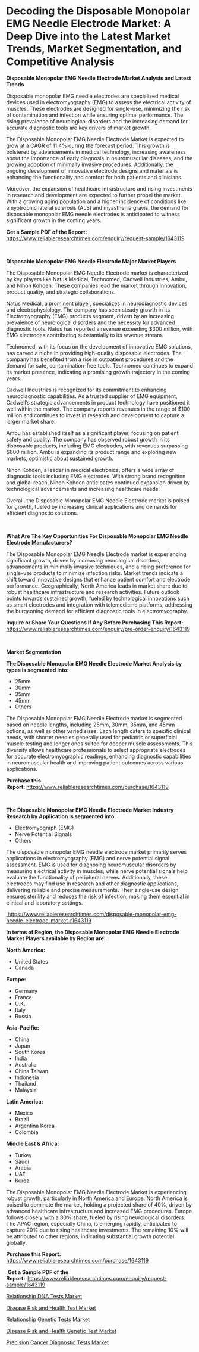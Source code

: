 <p><h1>Decoding the Disposable Monopolar EMG Needle Electrode Market: A Deep Dive into the Latest Market Trends, Market Segmentation, and Competitive Analysis</h1></p><p><strong>Disposable Monopolar EMG Needle Electrode Market Analysis and Latest Trends</strong></p>
<p><p>Disposable monopolar EMG needle electrodes are specialized medical devices used in electromyography (EMG) to assess the electrical activity of muscles. These electrodes are designed for single-use, minimizing the risk of contamination and infection while ensuring optimal performance. The rising prevalence of neurological disorders and the increasing demand for accurate diagnostic tools are key drivers of market growth.</p><p>The Disposable Monopolar EMG Needle Electrode Market is expected to grow at a CAGR of 11.4% during the forecast period. This growth is bolstered by advancements in medical technology, increasing awareness about the importance of early diagnosis in neuromuscular diseases, and the growing adoption of minimally invasive procedures. Additionally, the ongoing development of innovative electrode designs and materials is enhancing the functionality and comfort for both patients and clinicians.</p><p>Moreover, the expansion of healthcare infrastructure and rising investments in research and development are expected to further propel the market. With a growing aging population and a higher incidence of conditions like amyotrophic lateral sclerosis (ALS) and myasthenia gravis, the demand for disposable monopolar EMG needle electrodes is anticipated to witness significant growth in the coming years.</p></p>
<p><strong>Get a Sample PDF of the Report:&nbsp;</strong> <a href="https://www.reliableresearchtimes.com/enquiry/request-sample/1643119?utm_campaign=1777&utm_medium=2&utm_source=Github&utm_content=ia&utm_term=23102024&utm_id=disposable-monopolar-emg-needle-electrode">https://www.reliableresearchtimes.com/enquiry/request-sample/1643119</a></p>
<p>&nbsp;</p>
<p><strong>Disposable Monopolar EMG Needle Electrode Major Market Players</strong></p>
<p><p>The Disposable Monopolar EMG Needle Electrode market is characterized by key players like Natus Medical, Technomed, Cadwell Industries, Ambu, and Nihon Kohden. These companies lead the market through innovation, product quality, and strategic collaborations.</p><p>Natus Medical, a prominent player, specializes in neurodiagnostic devices and electrophysiology. The company has seen steady growth in its Electromyography (EMG) products segment, driven by an increasing prevalence of neurological disorders and the necessity for advanced diagnostic tools. Natus has reported a revenue exceeding $300 million, with EMG electrodes contributing substantially to its revenue stream.</p><p>Technomed, with its focus on the development of innovative EMG solutions, has carved a niche in providing high-quality disposable electrodes. The company has benefited from a rise in outpatient procedures and the demand for safe, contamination-free tools. Technomed continues to expand its market presence, indicating a promising growth trajectory in the coming years.</p><p>Cadwell Industries is recognized for its commitment to enhancing neurodiagnostic capabilities. As a trusted supplier of EMG equipment, Cadwell’s strategic advancements in product technology have positioned it well within the market. The company reports revenues in the range of $100 million and continues to invest in research and development to capture a larger market share.</p><p>Ambu has established itself as a significant player, focusing on patient safety and quality. The company has observed robust growth in its disposable products, including EMG electrodes, with revenues surpassing $600 million. Ambu is expanding its product range and exploring new markets, optimistic about sustained growth.</p><p>Nihon Kohden, a leader in medical electronics, offers a wide array of diagnostic tools including EMG electrodes. With strong brand recognition and global reach, Nihon Kohden anticipates continued expansion driven by technological advancements and increasing healthcare needs. </p><p>Overall, the Disposable Monopolar EMG Needle Electrode market is poised for growth, fueled by increasing clinical applications and demands for efficient diagnostic solutions.</p></p>
<p>&nbsp;</p>
<p><strong>What Are The Key Opportunities For Disposable Monopolar EMG Needle Electrode Manufacturers?</strong></p>
<p><p>The Disposable Monopolar EMG Needle Electrode market is experiencing significant growth, driven by increasing neurological disorders, advancements in minimally invasive techniques, and a rising preference for single-use products to minimize infection risks. Market trends indicate a shift toward innovative designs that enhance patient comfort and electrode performance. Geographically, North America leads in market share due to robust healthcare infrastructure and research activities. Future outlook points towards sustained growth, fueled by technological innovations such as smart electrodes and integration with telemedicine platforms, addressing the burgeoning demand for efficient diagnostic tools in electromyography.</p></p>
<p><strong>Inquire or Share Your Questions If Any Before Purchasing This Report:</strong> <a href="https://www.reliableresearchtimes.com/enquiry/pre-order-enquiry/1643119?utm_campaign=1777&utm_medium=2&utm_source=Github&utm_content=ia&utm_term=23102024&utm_id=disposable-monopolar-emg-needle-electrode">https://www.reliableresearchtimes.com/enquiry/pre-order-enquiry/1643119</a></p>
<p>&nbsp;</p>
<p><strong>Market Segmentation</strong></p>
<p><strong>The Disposable Monopolar EMG Needle Electrode Market Analysis by types is segmented into:</strong></p>
<p><ul><li>25mm</li><li>30mm</li><li>35mm</li><li>45mm</li><li>Others</li></ul></p>
<p><p>The Disposable Monopolar EMG Needle Electrode market is segmented based on needle lengths, including 25mm, 30mm, 35mm, and 45mm options, as well as other varied sizes. Each length caters to specific clinical needs, with shorter needles generally used for pediatric or superficial muscle testing and longer ones suited for deeper muscle assessments. This diversity allows healthcare professionals to select appropriate electrodes for accurate electromyographic readings, enhancing diagnostic capabilities in neuromuscular health and improving patient outcomes across various applications.</p></p>
<p><strong>Purchase this Report:&nbsp;</strong><a href="https://www.reliableresearchtimes.com/purchase/1643119?utm_campaign=1777&utm_medium=2&utm_source=Github&utm_content=ia&utm_term=23102024&utm_id=disposable-monopolar-emg-needle-electrode">https://www.reliableresearchtimes.com/purchase/1643119</a></p>
<p>&nbsp;</p>
<p><strong>The Disposable Monopolar EMG Needle Electrode Market Industry Research by Application is segmented into:</strong></p>
<p><ul><li>Electromyograph (EMG)</li><li>Nerve Potential Signals</li><li>Others</li></ul></p>
<p><p>The disposable monopolar EMG needle electrode market primarily serves applications in electromyography (EMG) and nerve potential signal assessment. EMG is used for diagnosing neuromuscular disorders by measuring electrical activity in muscles, while nerve potential signals help evaluate the functionality of peripheral nerves. Additionally, these electrodes may find use in research and other diagnostic applications, delivering reliable and precise measurements. Their single-use design ensures sterility and reduces the risk of infection, making them essential in clinical and laboratory settings.</p></p>
<p><a href="https://www.reliableresearchtimes.com/disposable-monopolar-emg-needle-electrode-market-r1643119?utm_campaign=1777&utm_medium=2&utm_source=Github&utm_content=ia&utm_term=23102024&utm_id=disposable-monopolar-emg-needle-electrode">&nbsp;https://www.reliableresearchtimes.com/disposable-monopolar-emg-needle-electrode-market-r1643119</a></p>
<p><strong>In terms of Region, the Disposable Monopolar EMG Needle Electrode Market Players available by Region are:</strong></p>
<p>
    <p> <strong> North America: </strong>
        <ul>
            <li>United States</li>
            <li>Canada</li>
        </ul>
        </p> 
    <p> <strong> Europe: </strong>
        <ul>
            <li>Germany</li>
            <li>France</li>
            <li>U.K.</li>
            <li>Italy</li>
            <li>Russia</li>
        </ul>
        </p> 
    <p> <strong> Asia-Pacific: </strong>
        <ul>
            <li>China</li>
            <li>Japan</li>
            <li>South Korea</li>
            <li>India</li>
            <li>Australia</li>
            <li>China Taiwan</li>
            <li>Indonesia</li>
            <li>Thailand</li>
            <li>Malaysia</li>
        </ul>
        </p> 
    <p> <strong> Latin America: </strong>
        <ul>
            <li>Mexico</li>
            <li>Brazil</li>
            <li>Argentina Korea</li>
            <li>Colombia</li>
        </ul>
        </p> 
    <p> <strong> Middle East & Africa: </strong>
        <ul>
            <li>Turkey</li>
            <li>Saudi</li>
            <li>Arabia</li>
            <li>UAE</li>
            <li>Korea</li>
        </ul>
    </p>
    </p>
<p><p>The Disposable Monopolar EMG Needle Electrode Market is experiencing robust growth, particularly in North America and Europe. North America is poised to dominate the market, holding a projected share of 40%, driven by advanced healthcare infrastructure and increased EMG procedures. Europe follows closely with a 30% share, fueled by rising neurological disorders. The APAC region, especially China, is emerging rapidly, anticipated to capture 20% due to rising healthcare investments. The remaining 10% will be attributed to other regions, indicating substantial growth potential globally.</p></p>
<p><strong>Purchase this Report: </strong><a href="https://www.reliableresearchtimes.com/purchase/1643119?utm_campaign=1777&utm_medium=2&utm_source=Github&utm_content=ia&utm_term=23102024&utm_id=disposable-monopolar-emg-needle-electrode">https://www.reliableresearchtimes.com/purchase/1643119</a></p>
<p>&nbsp;<strong>Get a Sample PDF of the Report:&nbsp;&nbsp;</strong><a href="https://www.reliableresearchtimes.com/enquiry/request-sample/1643119?utm_campaign=1777&utm_medium=2&utm_source=Github&utm_content=ia&utm_term=23102024&utm_id=disposable-monopolar-emg-needle-electrode">https://www.reliableresearchtimes.com/enquiry/request-sample/1643119</a></p>
<p><strong></strong></p>
<p><p><a href="https://www.linkedin.com/pulse/relationship-dna-tests-market-analysis-report-global-insights-u1chf?utm_campaign=1777&utm_medium=2&utm_source=Github&utm_content=ia&utm_term=23102024&utm_id=disposable-monopolar-emg-needle-electrode">Relationship DNA Tests Market</a></p><p><a href="https://www.linkedin.com/pulse/disease-risk-health-test-market-global-insights-sales-kqfkf?utm_campaign=1777&utm_medium=2&utm_source=Github&utm_content=ia&utm_term=23102024&utm_id=disposable-monopolar-emg-needle-electrode">Disease Risk and Health Test Market</a></p><p><a href="https://www.linkedin.com/pulse/global-relationship-genetic-tests-56-cagr-forecast-2024-tbb0f?utm_campaign=1777&utm_medium=2&utm_source=Github&utm_content=ia&utm_term=23102024&utm_id=disposable-monopolar-emg-needle-electrode">Relationship Genetic Tests Market</a></p><p><a href="https://www.linkedin.com/pulse/disease-risk-health-genetic-test-market-global-regional-fxbdf?utm_campaign=1777&utm_medium=2&utm_source=Github&utm_content=ia&utm_term=23102024&utm_id=disposable-monopolar-emg-needle-electrode">Disease Risk and Health Genetic Test Market</a></p><p><a href="https://www.linkedin.com/pulse/exploring-precision-cancer-diagnostic-tests-market-strategic-66n6f?utm_campaign=1777&utm_medium=2&utm_source=Github&utm_content=ia&utm_term=23102024&utm_id=disposable-monopolar-emg-needle-electrode">Precision Cancer Diagnostic Tests Market</a></p></p>
